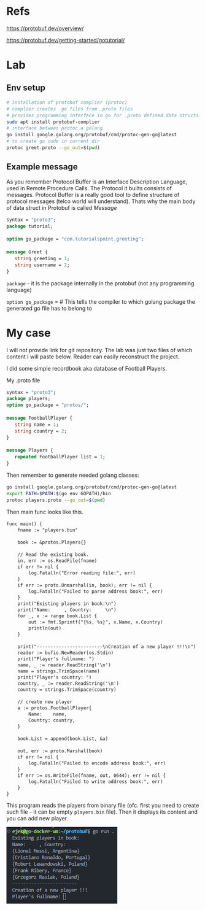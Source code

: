 # Refs

https://protobuf.dev/overview/

https://protobuf.dev/getting-started/gotutorial/

# Lab

## Env setup

```sh
# installation of protobuf complier (protoc) 
# complier creates .go files from .proto files
# provides programming interface in go for .proto defined data structs
sudo apt install protobuf-complier
# interface between protoc a golang
go install google.golang.org/protobuf/cmd/protoc-gen-go@latest
# to create go code in current dir
protoc greet.proto --go_out=$(pwd)
```

## Example message

As you remember Protocol Buffer is an Interface Description Language, used in Remote Procedure Calls. The Protocol it builts consists of messages. Protocol Buffer is a really good tool to define structure of protocol messages (telco world will understand). Thats why the main body of data struct in Protobuf is called *Message*

```protobuf
syntax = "proto3";
package tutorial;

option go_package = "com.tutorialspoint.greeting";  

message Greet {
   string greeting = 1;
   string username = 2;
}
```

`package` - it is the package internally in the protobuf (not any programming language)

`option go_package` = # This tells the compiler to which golang package the generated go file has to belong to

# My case

I will not provide link for git repository. The lab was just two files of which content I will paste below. Reader can easily reconstruct the project.

I did some simple recordbook aka database of Football Players.

My .proto file

```protobuf
syntax = "proto3";
package players;
option go_package = "protos/";

message FootballPlayer {
   string name = 1;
   string country = 2;
}

message Players {
   repeated FootballPlayer list = 1;
}
```

Then remember to generate needed golang classes:

```sh
go install google.golang.org/protobuf/cmd/protoc-gen-go@latest
export PATH=$PATH:$(go env GOPATH)/bin
protoc players.proto --go_out=$(pwd)
```

Then main func looks like this.

```golang
func main() {
	fname := "players.bin"

	book := &protos.Players{}

	// Read the existing book.
	in, err := os.ReadFile(fname)
	if err != nil {
		log.Fatalln("Error reading file:", err)
	}
	if err := proto.Unmarshal(in, book); err != nil {
		log.Fatalln("Failed to parse address book:", err)
	}
	print("Existing players in book:\n")
	print("Name:     , Country:     \n")
	for _, x := range book.List {
		out := fmt.Sprintf("{%s, %s}", x.Name, x.Country)
		println(out)
	}

	print("------------------------\nCreation of a new player !!!\n")
	reader := bufio.NewReader(os.Stdin)
	print("Player's fullname: ")
	name, _ := reader.ReadString('\n')
	name = strings.TrimSpace(name)
	print("Player's country: ")
	country, _ := reader.ReadString('\n')
	country = strings.TrimSpace(country)

	// create new player
	a := protos.FootballPlayer{
		Name:    name,
		Country: country,
	}

	book.List = append(book.List, &a)

	out, err := proto.Marshal(book)
	if err != nil {
		log.Fatalln("Failed to encode address book:", err)
	}
	if err := os.WriteFile(fname, out, 0644); err != nil {
		log.Fatalln("Failed to write address book:", err)
	}
}
```

This program reads the players from binary file (ofc. first you need to create such file - it can be empty `players.bin` file). Then it displays its content and you can add new player.

![](img/1.png)
